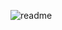 ![readme](https://github.com/hnrkDEV/GameShop/assets/114232200/39170afc-ba90-4983-839c-6fb79cae31c5)
